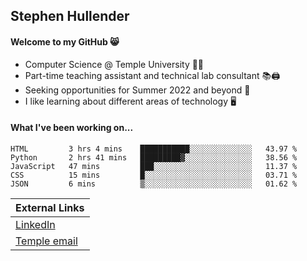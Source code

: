 ## Stephen Hullender

#### Welcome to my GitHub 😸
  * Computer Science @ Temple University 🍒🦉
  * Part-time teaching assistant and technical lab consultant 📚🖨️
  * Seeking opportunities for Summer 2022 and beyond 🚀
  * I like learning about different areas of technology 🖥️

#### What I've been working on...
<!--START_SECTION:waka-->
```text
HTML         3 hrs 4 mins    ███████████░░░░░░░░░░░░░░   43.97 % 
Python       2 hrs 41 mins   █████████▓░░░░░░░░░░░░░░░   38.56 % 
JavaScript   47 mins         ███░░░░░░░░░░░░░░░░░░░░░░   11.37 % 
CSS          15 mins         █░░░░░░░░░░░░░░░░░░░░░░░░   03.71 % 
JSON         6 mins          ▒░░░░░░░░░░░░░░░░░░░░░░░░   01.62 % 
```
<!--END_SECTION:waka-->

| External Links | 
| -------------- |
| [LinkedIn](https://linkedin.com/in/shullender) |
| [Temple email](mailto:stephull@temple.edu) |

<!--
Here are some ideas to get you started:
- 🔭 I’m currently working on ...
- 🌱 I’m currently learning ...
- 👯 I’m looking to collaborate on ...
- 🤔 I’m looking for help with ...
- 💬 Ask me about ...
- 📫 How to reach me: ...
- 😄 Pronouns: ...
- ⚡ Fun fact: ...
-->
